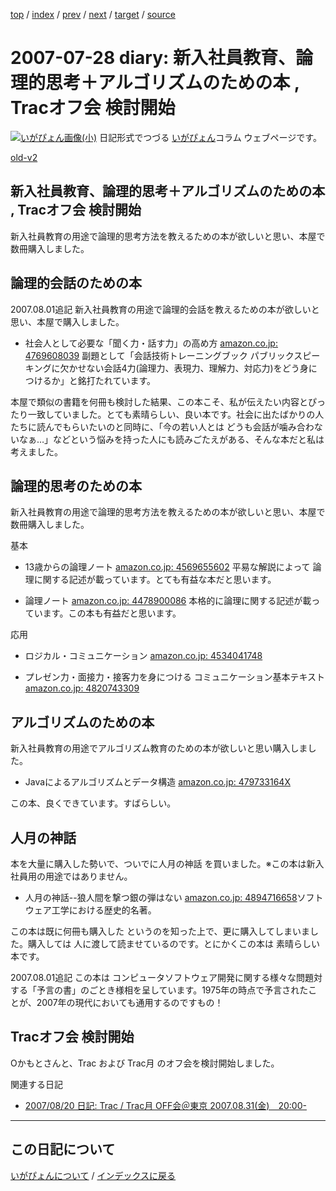 [top](https://igapyon.github.io/diary/) 
 / [index](https://igapyon.github.io/diary/2007/index.html) 
 / [prev](https://igapyon.github.io/diary/2007/ig070720.html) 
 / [next](https://igapyon.github.io/diary/2007/ig070729.html) 
 / [target](https://igapyon.github.io/diary/2007/ig070728.html) 
 / [source](https://github.com/igapyon/diary/blob/gh-pages/2007/ig070728.html.src.md) 

2007-07-28 diary: 新入社員教育、論理的思考＋アルゴリズムのための本 , Tracオフ会 検討開始
=====================================================================================================
[![いがぴょん画像(小)](https://igapyon.github.io/diary/images/iga200306s.jpg "いがぴょん")](https://igapyon.github.io/diary/memo/memoigapyon.html) 日記形式でつづる [いがぴょん](https://igapyon.github.io/diary/memo/memoigapyon.html)コラム ウェブページです。

[old-v2](ig070728-orig.html)

## 新入社員教育、論理的思考＋アルゴリズムのための本 , Tracオフ会 検討開始

新入社員教育の用途で論理的思考方法を教えるための本が欲しいと思い、本屋で数冊購入しました。


## 論理的会話のための本

2007.08.01追記 新入社員教育の用途で論理的会話を教えるための本が欲しいと思い、本屋で購入しました。

* 社会人として必要な「聞く力・話す力」の高め方
  [amazon.co.jp: 4769608039](http://www.amazon.co.jp/exec/obidos/ASIN/4769608039/igapyondiary-22)
  副題として「会話技術トレーニングブック パブリックスピーキングに欠かせない会話4力(論理力、表現力、理解力、対応力)をどう身につけるか」と銘打たれています。

本屋で類似の書籍を何冊も検討した結果、この本こそ、私が伝えたい内容とぴったり一致していました。とても素晴らしい、良い本です。社会に出たばかりの人たちに読んでもらいたいのと同時に、「今の若い人とは どうも会話が噛み合わないなぁ…」などという悩みを持った人にも読みごたえがある、そんな本だと私は考えました。

## 論理的思考のための本

新入社員教育の用途で論理的思考方法を教えるための本が欲しいと思い、本屋で数冊購入しました。

基本

* 13歳からの論理ノート
  [amazon.co.jp: 4569655602](http://www.amazon.co.jp/exec/obidos/ASIN/4569655602/igapyondiary-22)
  平易な解説によって 論理に関する記述が載っています。とても有益な本だと思います。
  
* 論理ノート
  [amazon.co.jp: 4478900086](http://www.amazon.co.jp/exec/obidos/ASIN/4478900086/igapyondiary-22)
  本格的に論理に関する記述が載っています。この本も有益だと思います。

応用

* ロジカル・コミュニケーション
  [amazon.co.jp: 4534041748](http://www.amazon.co.jp/exec/obidos/ASIN/4534041748/igapyondiary-22)
  
* プレゼン力・面接力・接客力を身につける コミュニケーション基本テキスト
  [amazon.co.jp: 4820743309](http://www.amazon.co.jp/exec/obidos/ASIN/4820743309/igapyondiary-22)

## アルゴリズムのための本

新入社員教育の用途でアルゴリズム教育のための本が欲しいと思い購入しました。

* Javaによるアルゴリズムとデータ構造
  [amazon.co.jp: 479733164X](http://www.amazon.co.jp/exec/obidos/ASIN/479733164X/igapyondiary-22)

この本、良くできています。すばらしい。

## 人月の神話

本を大量に購入した勢いで、ついでに人月の神話 を買いました。※この本は新入社員用の用途ではありません。

* 人月の神話--狼人間を撃つ銀の弾はない
  [amazon.co.jp: 4894716658](http://www.amazon.co.jp/exec/obidos/ASIN/4894716658/igapyondiary-22)ソフトウェア工学における歴史的名著。

この本は既に何冊も購入した というのを知った上で、更に購入してしまいました。購入しては 人に渡して読ませているのです。とにかくこの本は 素晴らしい本です。

2007.08.01追記 この本は コンピュータソフトウェア開発に関する様々な問題対する「予言の書」のごとき様相を呈しています。1975年の時点で予言されたことが、2007年の現代においても通用するのですもの！

## Tracオフ会 検討開始

Oかもとさんと、Trac および Trac月 のオフ会を検討開始しました。

関連する日記

* [2007/08/20 日記: Trac / Trac月 OFF会＠東京 2007.08.31(金)　20:00-](ig070820.html)

----------------------------------------------------------------------------------------------------

## この日記について
[いがぴょんについて](https://igapyon.github.io/diary/memo/memoigapyon.html) / [インデックスに戻る](https://igapyon.github.io/diary/idxall.html)
